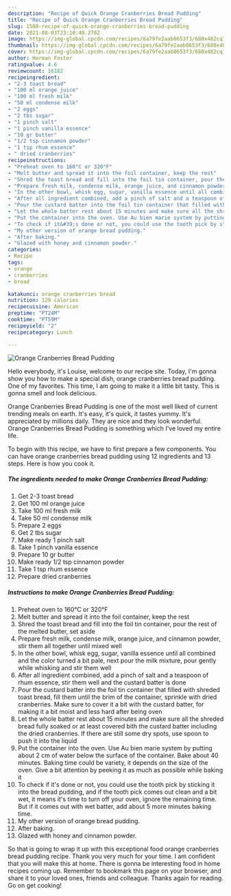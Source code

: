 ```yaml
---
description: "Recipe of Quick Orange Cranberries Bread Pudding"
title: "Recipe of Quick Orange Cranberries Bread Pudding"
slug: 1508-recipe-of-quick-orange-cranberries-bread-pudding
date: 2021-08-03T23:10:40.270Z
image: https://img-global.cpcdn.com/recipes/6a79fe2aab0653f3/680x482cq70/orange-cranberries-bread-pudding-recipe-main-photo.jpg
thumbnail: https://img-global.cpcdn.com/recipes/6a79fe2aab0653f3/680x482cq70/orange-cranberries-bread-pudding-recipe-main-photo.jpg
cover: https://img-global.cpcdn.com/recipes/6a79fe2aab0653f3/680x482cq70/orange-cranberries-bread-pudding-recipe-main-photo.jpg
author: Herman Foster
ratingvalue: 4.6
reviewcount: 16182
recipeingredient:
- "2-3 toast bread"
- "100 ml orange juice"
- "100 ml fresh milk"
- "50 ml condense milk"
- "2 eggs"
- "2 tbs sugar"
- "1 pinch salt"
- "1 pinch vanilla essence"
- "10 gr butter"
- "1/2 tsp cinnamon powder"
- "1 tsp rhum essence"
- " dried cranberries"
recipeinstructions:
- "Preheat oven to 160°C or 320°F"
- "Melt butter and spread it into the foil container, keep the rest"
- "Shred the toast bread and fill into the foil tin container, pour the rest of the melted butter, set aside"
- "Prepare fresh milk, condense milk, orange juice, and cinnamon powder, stir them all together until mixed well"
- "In the other bowl, whisk egg, sugar, vanilla essence until all combined and the color turned a bit pale, next pour the milk mixture, pour gently while whisking and stir them well"
- "After all ingredient combined, add a pinch of salt and a teaspoon of rhum essence, stir them well and the custard batter is done"
- "Pour the custard batter into the foil tin container that filled with shreded toast bread, fill them until the brim of the container, sprinkle with dried cranberries. Make sure to cover it a bit with the custard batter, for making it a bit moist and less hard after being oven"
- "Let the whole batter rest about 15 minutes and make sure all the shreded bread fully soaked or at least covered bith the custard batter including the dried cranberries. If there are still some dry spots, use spoon to push it into the liquid"
- "Put the container into the oven. Use Au bien marie system by putting about 2 cm of water below the surface of the container. Bake about 40 minutes. Baking time could be variety, it depends on the size of the oven. Give a bit attention by peeking it as much as possible while baking it"
- "To check if it&#39;s done or not, you could use the tooth pick by sticking it into the bread pudding, and if the tooth pick comes out clean and a bit wet, it means it&#39;s time to turn off your oven, ignore the remaining time. But if it comes out with wet batter, add about 5 more minutes baking time."
- "My other version of orange bread pudding."
- "After baking."
- "Glazed with honey and cinnamon powder."
categories:
- Recipe
tags:
- orange
- cranberries
- bread

katakunci: orange cranberries bread 
nutrition: 129 calories
recipecuisine: American
preptime: "PT24M"
cooktime: "PT59M"
recipeyield: "2"
recipecategory: Lunch

---
```



![Orange Cranberries Bread Pudding](https://img-global.cpcdn.com/recipes/6a79fe2aab0653f3/680x482cq70/orange-cranberries-bread-pudding-recipe-main-photo.jpg)

Hello everybody, it's Louise, welcome to our recipe site. Today, I'm gonna show you how to make a special dish, orange cranberries bread pudding. One of my favorites. This time, I am going to make it a little bit tasty. This is gonna smell and look delicious.



Orange Cranberries Bread Pudding is one of the most well liked of current trending meals on earth. It's easy, it's quick, it tastes yummy. It's appreciated by millions daily. They are nice and they look wonderful. Orange Cranberries Bread Pudding is something which I've loved my entire life.


To begin with this recipe, we have to first prepare a few components. You can have orange cranberries bread pudding using 12 ingredients and 13 steps. Here is how you cook it.

<!--inarticleads1-->

##### The ingredients needed to make Orange Cranberries Bread Pudding:

1. Get 2-3 toast bread
1. Get 100 ml orange juice
1. Take 100 ml fresh milk
1. Take 50 ml condense milk
1. Prepare 2 eggs
1. Get 2 tbs sugar
1. Make ready 1 pinch salt
1. Take 1 pinch vanilla essence
1. Prepare 10 gr butter
1. Make ready 1/2 tsp cinnamon powder
1. Take 1 tsp rhum essence
1. Prepare  dried cranberries




<!--inarticleads2-->

##### Instructions to make Orange Cranberries Bread Pudding:

1. Preheat oven to 160°C or 320°F
1. Melt butter and spread it into the foil container, keep the rest
1. Shred the toast bread and fill into the foil tin container, pour the rest of the melted butter, set aside
1. Prepare fresh milk, condense milk, orange juice, and cinnamon powder, stir them all together until mixed well
1. In the other bowl, whisk egg, sugar, vanilla essence until all combined and the color turned a bit pale, next pour the milk mixture, pour gently while whisking and stir them well
1. After all ingredient combined, add a pinch of salt and a teaspoon of rhum essence, stir them well and the custard batter is done
1. Pour the custard batter into the foil tin container that filled with shreded toast bread, fill them until the brim of the container, sprinkle with dried cranberries. Make sure to cover it a bit with the custard batter, for making it a bit moist and less hard after being oven
1. Let the whole batter rest about 15 minutes and make sure all the shreded bread fully soaked or at least covered bith the custard batter including the dried cranberries. If there are still some dry spots, use spoon to push it into the liquid
1. Put the container into the oven. Use Au bien marie system by putting about 2 cm of water below the surface of the container. Bake about 40 minutes. Baking time could be variety, it depends on the size of the oven. Give a bit attention by peeking it as much as possible while baking it
1. To check if it&#39;s done or not, you could use the tooth pick by sticking it into the bread pudding, and if the tooth pick comes out clean and a bit wet, it means it&#39;s time to turn off your oven, ignore the remaining time. But if it comes out with wet batter, add about 5 more minutes baking time.
1. My other version of orange bread pudding.
1. After baking.
1. Glazed with honey and cinnamon powder.




So that is going to wrap it up with this exceptional food orange cranberries bread pudding recipe. Thank you very much for your time. I am confident that you will make this at home. There is gonna be interesting food in home recipes coming up. Remember to bookmark this page on your browser, and share it to your loved ones, friends and colleague. Thanks again for reading. Go on get cooking!
